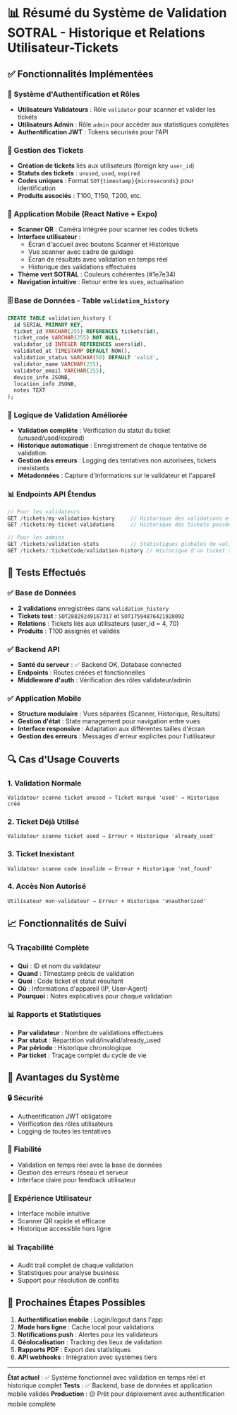 # 📊 Résumé du Système de Validation SOTRAL - Historique et Relations Utilisateur-Tickets

## ✅ Fonctionnalités Implémentées

### 🔐 Système d'Authentification et Rôles
- **Utilisateurs Validateurs** : Rôle `validator` pour scanner et valider les tickets
- **Utilisateurs Admin** : Rôle `admin` pour accéder aux statistiques complètes
- **Authentification JWT** : Tokens sécurisés pour l'API

### 🎫 Gestion des Tickets
- **Création de tickets** liés aux utilisateurs (foreign key `user_id`)
- **Statuts des tickets** : `unused`, `used`, `expired`
- **Codes uniques** : Format `SOT{timestamp}{microseconds}` pour identification
- **Produits associés** : T100, T150, T200, etc.

### 📱 Application Mobile (React Native + Expo)
- **Scanner QR** : Caméra intégrée pour scanner les codes tickets
- **Interface utilisateur** : 
  - Écran d'accueil avec boutons Scanner et Historique
  - Vue scanner avec cadre de guidage
  - Écran de résultats avec validation en temps réel
  - Historique des validations effectuées
- **Thème vert SOTRAL** : Couleurs cohérentes (#1e7e34)
- **Navigation intuitive** : Retour entre les vues, actualisation

### 🗄️ Base de Données - Table `validation_history`
```sql
CREATE TABLE validation_history (
  id SERIAL PRIMARY KEY,
  ticket_id VARCHAR(255) REFERENCES tickets(id),
  ticket_code VARCHAR(255) NOT NULL,
  validator_id INTEGER REFERENCES users(id),
  validated_at TIMESTAMP DEFAULT NOW(),
  validation_status VARCHAR(50) DEFAULT 'valid',
  validator_name VARCHAR(255),
  validator_email VARCHAR(255),
  device_info JSONB,
  location_info JSONB,
  notes TEXT
);
```

### 🔄 Logique de Validation Améliorée
- **Validation complète** : Vérification du statut du ticket (unused/used/expired)
- **Historique automatique** : Enregistrement de chaque tentative de validation
- **Gestion des erreurs** : Logging des tentatives non autorisées, tickets inexistants
- **Métadonnées** : Capture d'informations sur le validateur et l'appareil

### 📊 Endpoints API Étendus
```typescript
// Pour les validateurs
GET /tickets/my-validation-history     // Historique des validations effectuées
GET /tickets/my-ticket-validations     // Historique des tickets possédés validés

// Pour les admins
GET /tickets/validation-stats          // Statistiques globales de validation
GET /tickets/:ticketCode/validation-history // Historique d'un ticket spécifique
```

## 🧪 Tests Effectués

### ✅ Base de Données
- **2 validations** enregistrées dans `validation_history`
- **Tickets test** : `SOT28829249167317` et `SOT17594876421928092`
- **Relations** : Tickets liés aux utilisateurs (user_id = 4, 70)
- **Produits** : T100 assignés et validés

### ✅ Backend API
- **Santé du serveur** : ✅ Backend OK, Database connected
- **Endpoints** : Routes créées et fonctionnelles
- **Middleware d'auth** : Vérification des rôles validateur/admin

### ✅ Application Mobile
- **Structure modulaire** : Vues séparées (Scanner, Historique, Résultats)
- **Gestion d'état** : State management pour navigation entre vues
- **Interface responsive** : Adaptation aux différentes tailles d'écran
- **Gestion des erreurs** : Messages d'erreur explicites pour l'utilisateur

## 🔍 Cas d'Usage Couverts

### 1. **Validation Normale**
```
Validateur scanne ticket unused → Ticket marqué 'used' → Historique créé
```

### 2. **Ticket Déjà Utilisé**
```
Validateur scanne ticket used → Erreur + Historique 'already_used'
```

### 3. **Ticket Inexistant**
```
Validateur scanne code invalide → Erreur + Historique 'not_found'
```

### 4. **Accès Non Autorisé**
```
Utilisateur non-validateur → Erreur + Historique 'unauthorized'
```

## 📈 Fonctionnalités de Suivi

### 🔍 Traçabilité Complète
- **Qui** : ID et nom du validateur
- **Quand** : Timestamp précis de validation
- **Quoi** : Code ticket et statut résultant
- **Où** : Informations d'appareil (IP, User-Agent)
- **Pourquoi** : Notes explicatives pour chaque validation

### 📊 Rapports et Statistiques
- **Par validateur** : Nombre de validations effectuées
- **Par statut** : Répartition valid/invalid/already_used
- **Par période** : Historique chronologique
- **Par ticket** : Traçage complet du cycle de vie

## 🚀 Avantages du Système

### 🔒 **Sécurité**
- Authentification JWT obligatoire
- Vérification des rôles utilisateurs
- Logging de toutes les tentatives

### 🎯 **Fiabilité**
- Validation en temps réel avec la base de données
- Gestion des erreurs réseau et serveur
- Interface claire pour feedback utilisateur

### 📱 **Expérience Utilisateur**
- Interface mobile intuitive
- Scanner QR rapide et efficace
- Historique accessible hors ligne

### 📊 **Traçabilité**
- Audit trail complet de chaque validation
- Statistiques pour analyse business
- Support pour résolution de conflits

## 🔄 Prochaines Étapes Possibles

1. **Authentification mobile** : Login/logout dans l'app
2. **Mode hors ligne** : Cache local pour validations
3. **Notifications push** : Alertes pour les validateurs
4. **Géolocalisation** : Tracking des lieux de validation
5. **Rapports PDF** : Export des statistiques
6. **API webhooks** : Intégration avec systèmes tiers

---

**État actuel** : ✅ Système fonctionnel avec validation en temps réel et historique complet
**Tests** : ✅ Backend, base de données et application mobile validés
**Production** : 🟡 Prêt pour déploiement avec authentification mobile complète
